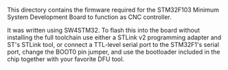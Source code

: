 This directory contains the firmware required for the STM32F103 Minimum System Development Board to function as CNC controller.

It was written using SW4STM32. To flash this into the board without installing the full toolchain use either a STLink v2 programming adapter and ST's STLink tool, or connect a TTL-level serial port to the STM32F1's serial port, change the BOOT0 pin jumper, and use the bootloader included in the chip together with your favorite DFU tool.